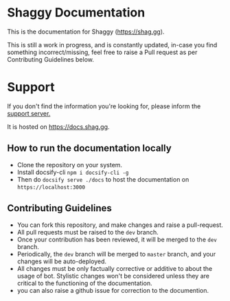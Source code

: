 # Shaggy Documentation

This is the documentation for Shaggy (https://shag.gg).

This is still a work in progress, and is constantly updated, in-case you find something incorrect/missing,
feel free to raise a Pull request as per Contributing Guidelines below.

# Support
If you don't find the information you're looking for, please inform the [support server.](https://discord.gg/qxPNcgtTqn)


It is hosted on https://docs.shag.gg.

## How to run the documentation locally

- Clone the repository on your system.
- Install docsify-cli `npm i docsify-cli -g`
- Then do `docsify serve ./docs` to host the documentation on `https://localhost:3000`

## Contributing Guidelines

- You can fork this repository, and make changes and raise a pull-request.
- All pull requests must be raised to the `dev` branch. 
- Once your contribution has been reviewed, it will be merged to the `dev` branch.
- Periodically, the `dev` branch will be merged to `master` branch, and your changes will be auto-deployed. 
- All changes must be only factually corrective or additive to about the usage of bot. Stylistic changes won't be considered unless they are critical to the functioning of the documentation. 
- you can also raise a github issue for correction to the documention.

